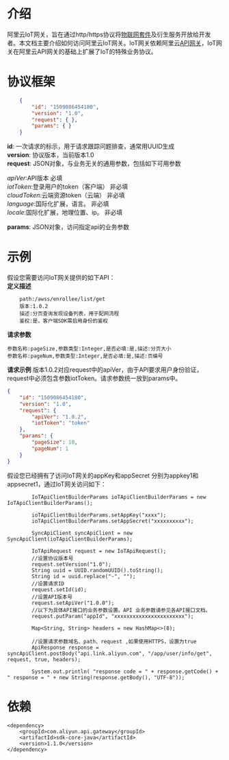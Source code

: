 
# 介绍
阿里云IoT网关，旨在通过http/https协议将[物联网套件](https://help.aliyun.com/product/30520.html?spm=a2c4g.750001.7.4.XRrIyT)及衍生服务开放给开发者。本文档主要介绍如何访问阿里云IoT网关。IoT网关依赖阿里云[API网关](https://help.aliyun.com/product/29462.html?spm=a2c4g.750001.3.44.ieDVIY)，IoT网关在阿里云API网关的基础上扩展了IoT的特殊业务协议。

# 协议框架

```json
    {
        "id": "1509086454180",
        "version": "1.0",
        "request": { },
        "params": { }
    }
```

**id**: 一次请求的标示，用于请求跟踪问题排查，通常用UUID生成<br/>
**version**: 协议版本，当前版本1.0<br/>
**request**: JSON对象，与业务无关的通用参数，包括如下可用参数<br/>

*apiVer*:API版本 必填<br/>
*iotToken*:登录用户的token（客户端） 非必填<br/>
*cloudToken*:云端资源token（云端）  非必填<br/>
*language*:国际化扩展，语言。 	 非必填<br/>
*locale*:国际化扩展，地理位置、ip。 非必填<br/>

**params**: JSON对象，访问指定api的业务参数<br/>
# 示例
假设您需要访问IoT网关提供的如下API：<br/>
**定义描述**<br/>
```
    path:/awss/enrollee/list/get
    版本:1.0.2
    描述:分页查询发现设备列表，用于配网流程
    鉴权:是，客户端SDK需启用身份的鉴权
```
    
**请求参数**<br/>
```
参数名称:pageSize,参数类型:Integer,是否必填:是,描述:分页大小
参数名称:pageNum,参数类型:Integer,是否必填:是,描述:页编号
```


**请求示例**
版本1.0.2对应request中的apiVer，由于API要求用户身份验证，request中必须包含参数iotToken。请求参数统一放到params中。

```json
{
    "id": "1509086454180",
    "version": "1.0",
    "request": {
        "apiVer": "1.0.2",
        "iotToken": "token"
    },
    "params": {
        "pageSize": 10,
        "pageNum": 1
    }
}
```

假设您已经拥有了访问IoT网关的appKey和appSecret 分别为appkey1和appsecret1，通过IoT网关访问如下：
```
        IoTApiClientBuilderParams ioTApiClientBuilderParams = new IoTApiClientBuilderParams();

        ioTApiClientBuilderParams.setAppKey("xxxx");
        ioTApiClientBuilderParams.setAppSecret("xxxxxxxxxx");

        SyncApiClient syncApiClient = new SyncApiClient(ioTApiClientBuilderParams);

        IoTApiRequest request = new IoTApiRequest();
        //设置协议版本号
        request.setVersion("1.0");
        String uuid = UUID.randomUUID().toString();
        String id = uuid.replace("-", "");
        //设置请求ID
        request.setId(id);
        //设置API版本号
        request.setApiVer("1.0.0");
        //以下为具体API接口的业务参数设置。API 业务参数请参见各API接口文档。
        request.putParam("appId", "xxxxxxxxxxxxxxxxxxxxxxx");

        Map<String, String> headers = new HashMap<>(8);

        //设置请求参数域名、path、request ,如果使用HTTPS，设置为true
        ApiResponse response = syncApiClient.postBody("api.link.aliyun.com", "/app/user/info/get", request, true, headers);

        System.out.println( "response code = " + response.getCode() + " response = " + new String(response.getBody(), "UTF-8"));
```

# 依赖
```
<dependency>
    <groupId>com.aliyun.api.gateway</groupId>
    <artifactId>sdk-core-java</artifactId>
    <version>1.1.0</version>
</dependency>
```